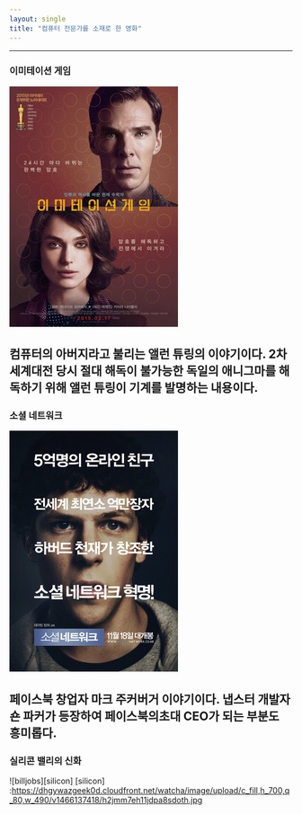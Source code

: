 ```yaml
---
layout: single
title: "컴퓨터 전문가를 소재로 한 영화"
---
```


---
### 이미테이션 게임
![allen](/assets/images/allen.png)

컴퓨터의 아버지라고 불리는 앨런 튜링의 이야기이다. 2차 세계대전 당시 절대 해독이 불가능한 독일의 애니그마를 해독하기 위해 앨런 튜링이 기계를 발명하는 내용이다.
---
### 소셜 네트워크
[![mark](/assets/images/mark.png "더 자세한 내용을 원하시면 방문해 보세요")](https://topclass.chosun.com/board/view.asp?catecode=J&tnu=201901100028)

페이스북 창업자 마크 주커버거 이야기이다. 냅스터 개발자 숀 파커가 등장하여 페이스북의초대 CEO가 되는 부분도 흥미롭다.
---
### 실리콘 밸리의 신화
![billjobs][silicon]
[silicon] :https://dhgywazgeek0d.cloudfront.net/watcha/image/upload/c_fill,h_700,q_80,w_490/v1466137418/h2jmm7eh11jdpa8sdoth.jpg
